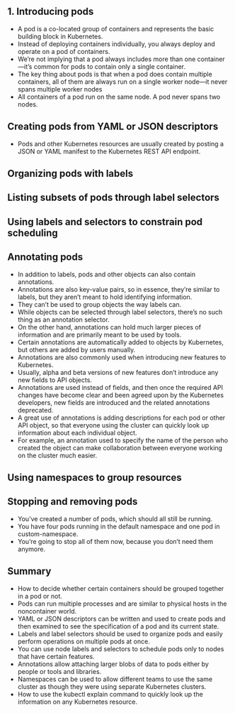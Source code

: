 ## 1. Introducing pods
* A pod is a co-located group of containers and represents the basic building block in Kubernetes.
* Instead of deploying containers individually, you always deploy and operate on a pod of containers.
* We’re not implying that a pod always includes more than one container—it’s common for pods to contain only a single container.
* The key thing about pods is that when a pod does contain multiple containers, all of them are always run on a single worker node—it never spans multiple worker nodes
* All containers of a pod run on the same node. A pod never spans two nodes.


## Creating pods from YAML or JSON descriptors
* Pods and other Kubernetes resources are usually created by posting a JSON or YAML manifest to the Kubernetes REST API endpoint.


## Organizing pods with labels
## Listing subsets of pods through label selectors
## Using labels and selectors to constrain pod scheduling
## Annotating pods
* In addition to labels, pods and other objects can also contain annotations.
* Annotations are also key-value pairs, so in essence, they’re similar to labels, but they aren’t meant to hold identifying information.
* They can’t be used to group objects the way labels can.
* While objects can be selected through label selectors, there’s no such thing as an annotation selector.
* On the other hand, annotations can hold much larger pieces of information and are primarily meant to be used by tools.
* Certain annotations are automatically added to objects by Kubernetes, but others are added by users manually.
* Annotations are also commonly used when introducing new features to Kubernetes.
* Usually, alpha and beta versions of new features don’t introduce any new fields to API objects.
* Annotations are used instead of fields, and then once the required API changes have become clear and been agreed upon by the Kubernetes developers, new fields are introduced and the related annotations deprecated.
* A great use of annotations is adding descriptions for each pod or other API object, so that everyone using the cluster can quickly look up information about each individual object.
* For example, an annotation used to specify the name of the person who created the object can make collaboration between everyone working on the cluster
much easier.


## Using namespaces to group resources
## Stopping and removing pods
* You’ve created a number of pods, which should all still be running.
* You have four pods running in the default namespace and one pod in custom-namespace.
* You’re going to stop all of them now, because you don’t need them anymore.




## Summary
* How to decide whether certain containers should be grouped together in a pod or not.
* Pods can run multiple processes and are similar to physical hosts in the noncontainer world.
* YAML or JSON descriptors can be written and used to create pods and then examined to see the specification of a pod and its current state.
* Labels and label selectors should be used to organize pods and easily perform operations on multiple pods at once.
* You can use node labels and selectors to schedule pods only to nodes that have certain features.
* Annotations allow attaching larger blobs of data to pods either by people or tools and libraries.
* Namespaces can be used to allow different teams to use the same cluster as
though they were using separate Kubernetes clusters.
* How to use the kubectl explain command to quickly look up the information on any Kubernetes resource.
